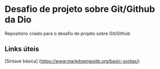 # Desafio de projeto sobre Git/Github da Dio
Repositório criado para o desafio de projeto sobre Git/Github

## Links úteis
[Sintaxe básica] (https://www.markdownguide.org/basic-syntax/)
